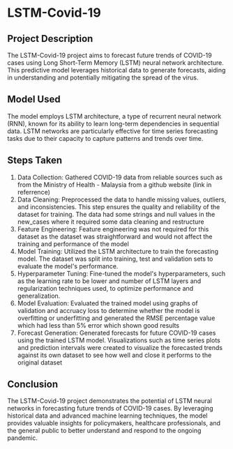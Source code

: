 # LSTM-Covid-19

## Project Description
The LSTM-Covid-19 project aims to forecast future trends of COVID-19 cases using Long Short-Term Memory (LSTM) neural network architecture. This predictive model leverages historical data to generate forecasts, aiding in understanding and potentially mitigating the spread of the virus.

## Model Used
The model employs LSTM architecture, a type of recurrent neural network (RNN), known for its ability to learn long-term dependencies in sequential data. LSTM networks are particularly effective for time series forecasting tasks due to their capacity to capture patterns and trends over time.

## Steps Taken
1. Data Collection: Gathered COVID-19 data from reliable sources such as from the Ministry of Health - Malaysia from a github website (link in referrence)
2. Data Cleaning: Preprocessed the data to handle missing values, outliers, and inconsistencies. This step ensures the quality and reliability of the dataset for training. The data had some strings and null values in the new_cases where it required some data cleaning and restructure
3. Feature Engineering: Feature engineering was not required for this dataset as the dataset was straightforward and would not affect the training and performance of the model
4. Model Training: Utilized the LSTM architecture to train the forecasting model. The dataset was split into training, test and validation sets to evaluate the model's performance.
5. Hyperparameter Tuning: Fine-tuned the model's hyperparameters, such as the learning rate to be lower and number of LSTM layers and regularization techniques used, to optimize performance and generalization.
6. Model Evaluation: Evaluated the trained model using graphs of validation and accruacy loss to determine whether the model is overfitting or underfitting and generated the RMSE percentage value which had less than 5% error which shown good results
7. Forecast Generation: Generated forecasts for future COVID-19 cases using the trained LSTM model. Visualizations such as time series plots and prediction intervals were created to visualize the forecasted trends against its own dataset to see how well and close it performs to the original dataset

## Conclusion
The LSTM-Covid-19 project demonstrates the potential of LSTM neural networks in forecasting future trends of COVID-19 cases. By leveraging historical data and advanced machine learning techniques, the model provides valuable insights for policymakers, healthcare professionals, and the general public to better understand and respond to the ongoing pandemic.
